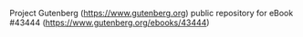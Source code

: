 Project Gutenberg (https://www.gutenberg.org) public repository for eBook #43444 (https://www.gutenberg.org/ebooks/43444)
